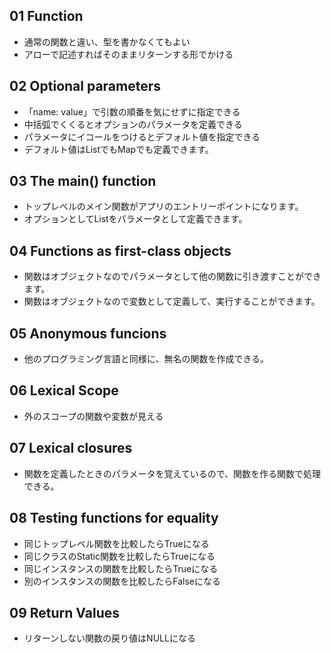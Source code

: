 ## 01 Function

* 通常の関数と違い、型を書かなくてもよい
* アローで記述すればそのままリターンする形でかける

## 02 Optional parameters

* 「name: value」で引数の順番を気にせずに指定できる
* 中括弧でくくるとオプションのパラメータを定義できる
* パラメータにイコールをつけるとデフォルト値を指定できる
* デフォルト値はListでもMapでも定義できます。

## 03 The main() function

* トップレベルのメイン関数がアプリのエントリーポイントになります。
* オプションとしてList<String>をパラメータとして定義できます。

## 04 Functions as first-class objects

* 関数はオブジェクトなのでパラメータとして他の関数に引き渡すことができます。
* 関数はオブジェクトなので変数として定義して、実行することができます。

## 05 Anonymous funcions

* 他のプログラミング言語と同様に、無名の関数を作成できる。

## 06 Lexical Scope

* 外のスコープの関数や変数が見える

## 07 Lexical closures

* 関数を定義したときのパラメータを覚えているので、関数を作る関数で処理できる。 

## 08 Testing functions for equality

* 同じトップレベル関数を比較したらTrueになる
* 同じクラスのStatic関数を比較したらTrueになる
* 同じインスタンスの関数を比較したらTrueになる
* 別のインスタンスの関数を比較したらFalseになる

## 09 Return Values

* リターンしない関数の戻り値はNULLになる

